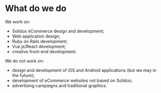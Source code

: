 # What do we do

We work on:

* Solidus eCommerce design and development;
* Web application design;
* Ruby on Rails development;
* Vue.js/React development;
* creative front-end development.

We do not work on:

* design and development of iOS and Android applications (but we may in the future);
* development of eCommerce websites not based on Solidus;
* advertising campaigns and traditional graphics.

